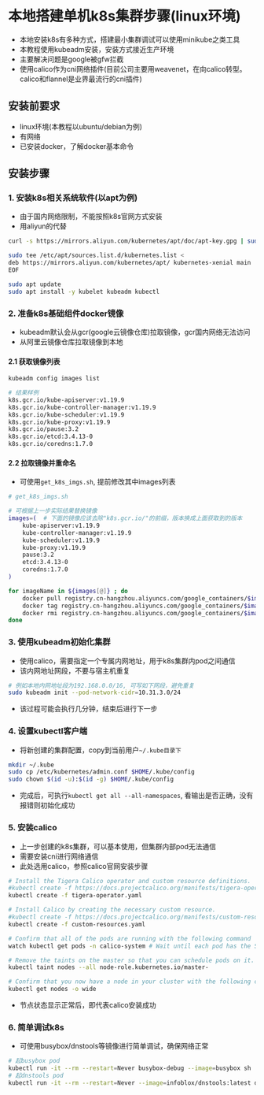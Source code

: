 # 本地搭建单机k8s集群步骤(linux环境)

* 本地安装k8s有多种方式，搭建最小集群调试可以使用minikube之类工具
* 本教程使用kubeadm安装，安装方式接近生产环境
* 主要解决问题是google被gfw拦截
* 使用calico作为cni网络插件(目前公司主要用weavenet，在向calico转型。calico和flannel是业界最流行的cni插件)

## 安装前要求

* linux环境(本教程以ubuntu/debian为例)
* 有网络
* 已安装docker，了解docker基本命令

## 安装步骤

### 1. 安装k8s相关系统软件(以apt为例)

* 由于国内网络限制，不能按照k8s官网方式安装
* 用aliyun的代替

```sh
curl -s https://mirrors.aliyun.com/kubernetes/apt/doc/apt-key.gpg | sudo apt-key add -

sudo tee /etc/apt/sources.list.d/kubernetes.list <
deb https://mirrors.aliyun.com/kubernetes/apt/ kubernetes-xenial main
EOF

sudo apt update
sudo apt install -y kubelet kubeadm kubectl
```

### 2. 准备k8s基础组件docker镜像

* kubeadm默认会从gcr(google云镜像仓库)拉取镜像，gcr国内网络无法访问
* 从阿里云镜像仓库拉取镜像到本地

#### 2.1 获取镜像列表

```sh
kubeadm config images list

# 结果样例
k8s.gcr.io/kube-apiserver:v1.19.9
k8s.gcr.io/kube-controller-manager:v1.19.9
k8s.gcr.io/kube-scheduler:v1.19.9
k8s.gcr.io/kube-proxy:v1.19.9
k8s.gcr.io/pause:3.2
k8s.gcr.io/etcd:3.4.13-0
k8s.gcr.io/coredns:1.7.0
```

#### 2.2 拉取镜像并重命名

* 可使用`get_k8s_imgs.sh`, 提前修改其中images列表

```sh
# get_k8s_imgs.sh

# 可根据上一步实际结果替换镜像
images=(  # 下面的镜像应该去除"k8s.gcr.io/"的前缀，版本换成上面获取到的版本
    kube-apiserver:v1.19.9
    kube-controller-manager:v1.19.9
    kube-scheduler:v1.19.9
    kube-proxy:v1.19.9
    pause:3.2
    etcd:3.4.13-0
    coredns:1.7.0
)

for imageName in ${images[@]} ; do
    docker pull registry.cn-hangzhou.aliyuncs.com/google_containers/$imageName
    docker tag registry.cn-hangzhou.aliyuncs.com/google_containers/$imageName k8s.gcr.io/$imageName
    docker rmi registry.cn-hangzhou.aliyuncs.com/google_containers/$imageName
done
```

### 3. 使用kubeadm初始化集群

* 使用calico，需要指定一个专属内网地址，用于k8s集群内pod之间通信
* 该内网地址网段，不要与宿主机重复

```sh
# 例如本地内网地址段为192.168.0.0/16, 可写如下网段，避免重复
sudo kubeadm init --pod-network-cidr=10.31.3.0/24
```

* 该过程可能会执行几分钟，结束后进行下一步

### 4. 设置kubectl客户端

* 将新创建的集群配置，copy到当前用户`~/.kube目录下`

```sh
mkdir ~/.kube
sudo cp /etc/kubernetes/admin.conf $HOME/.kube/config
sudo chown $(id -u):$(id -g) $HOME/.kube/config
```

* 完成后，可执行`kubectl get all --all-namespaces`, 看输出是否正确，没有报错则初始化成功

### 5. 安装calico

* 上一步创建的k8s集群，可以基本使用，但集群内部pod无法通信
* 需要安装cni进行网络通信
* 此处选用calico，参照calico官网安装步骤

```sh
# Install the Tigera Calico operator and custom resource definitions.
#kubectl create -f https://docs.projectcalico.org/manifests/tigera-operator.yaml
kubectl create -f tigera-operator.yaml

# Install Calico by creating the necessary custom resource.
#kubectl create -f https://docs.projectcalico.org/manifests/custom-resources.yaml
kubectl create -f custom-resources.yaml

# Confirm that all of the pods are running with the following command
watch kubectl get pods -n calico-system # Wait until each pod has the STATUS of Running.

# Remove the taints on the master so that you can schedule pods on it.
kubectl taint nodes --all node-role.kubernetes.io/master-

# Confirm that you now have a node in your cluster with the following command.
kubectl get nodes -o wide
```

* 节点状态显示正常后，即代表calico安装成功

### 6. 简单调试k8s

* 可使用busybox/dnstools等镜像进行简单调试，确保网络正常

```sh
# 起busybox pod
kubectl run -it --rm --restart=Never busybox-debug --image=busybox sh
# 起dnstools pod
kubectl run -it --rm --restart=Never --image=infoblox/dnstools:latest dnstools
```

